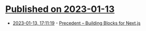 # [Published on 2023-01-13](index.md)

* [2023-01-13, 17:11:19](https://news.ycombinator.com/item?id=34370660) - [Precedent – Building Blocks for Next.js](https://precedent.vercel.app/)
